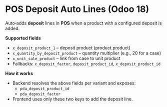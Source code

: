 # POS Deposit Auto Lines (Odoo 18)

Auto‑adds **deposit** lines in **POS** when a product with a configured deposit is added.

**Supported fields**
- `x_deposit_product_1` – deposit product (product.product)
- `x_quantity_by_deposit_product` – quantity multiplier (e.g., 20 for a case)
- `x_unit_sale_product` – link from case to unit product
- Fallbacks: `x_deposit_factor`, `deposit_product_id`, `x_deposit_product_id`

**How it works**
- Backend resolves the above fields per variant and exposes:
  - `pda_deposit_product_id`
  - `pda_deposit_factor`
- Frontend uses only these two keys to add the deposit line.